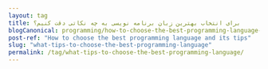 ```yaml
---
layout: tag
title: برای انتخاب بهترین زبان برنامه نویسی به چه نکاتی دقت کنیم؟
blogCanonical: programming/how-to-choose-the-best-programming-language-and-its-tips/
post-ref: "How to choose the best programming language and its tips"
slug: "what-tips-to-choose-the-best-programming-language"
permalink: /tag/what-tips-to-choose-the-best-programming-language/
---
```

